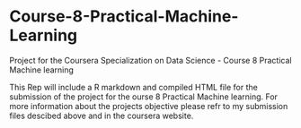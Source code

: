# Course-8-Practical-Machine-Learning
Project for the Coursera Specialization on Data Science - Course 8 Practical Machine learning 

This Rep will include a R markdown and compiled HTML file for the submission of the project for the ourse 8 Practical Machine learning.
For more information about the projects objective please refr to my submission files descibed above and in the coursera website.
